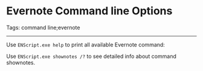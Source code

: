 # Evernote Command line Options
Tags: command line;evernote

------

Use `ENScript.exe help` to print all available Evernote command:

Use `ENScript.exe shownotes /?` to see detailed info about command shownotes.
